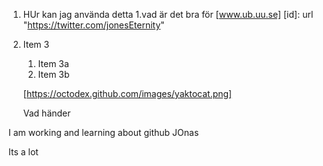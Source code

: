 1. HUr kan jag använda detta
1.vad är det bra för [www.ub.uu.se] [id]: url "https://twitter.com/jonesEternity"
1. Item 3
   1. Item 3a
   1. Item 3b

   [https://octodex.github.com/images/yaktocat.png]

      Vad händer

I am working and learning about github
JOnas

Its a lot
